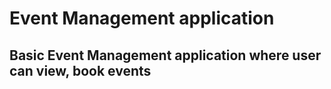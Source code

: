 # Event Management application
## Basic Event Management application where user can view, book events
